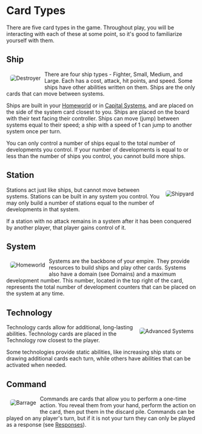 # Card Types

There are five card types in the game. Throughout play, you will be interacting with each of these at some point, so it's good to familiarize yourself with them.

## Ship

<img class="card" style="float: left; border-radius: 5px; margin: 10px; overflow: hidden;" src="https://www.starcomgame.com/cards/Destroyer-thumb.webp" alt="Destroyer" />

There are four ship types - Fighter, Small, Medium, and Large. Each has a cost, attack, hit points, and speed. Some ships have other abilities written on them. Ships are the only cards that can move between systems.

Ships are built in your [Homeworld](https://www.starcomgame.com/card-database?selectedCard=Homeworld) or in [Capital Systems](https://www.starcomgame.com/card-database?selectedCard=Drummond), and are placed on the side of the system card closest to you. Ships are placed on the board with their text facing their controller. Ships can move (jump) between systems equal to their speed; a ship with a speed of 1 can jump to another system once per turn.

You can only control a number of ships equal to the total number of developments you control. If your number of developments is equal to or less than the number of ships you control, you cannot build more ships.

<div class="page-break"></div>

## Station

<img class="card" style="float: right; border-radius: 5px; margin: 10px; overflow: hidden;" src="https://www.starcomgame.com/cards/Shipyard-thumb.webp" alt="Shipyard" />

Stations act just like ships, but cannot move between systems. Stations can be built in any system you control. You may only build a number of stations equal to the number of developments in that system.

If a station with no attack remains in a system after it has been conquered by another player, that player gains control of it.

## System

<img class="card system" style="float: left; border-radius: 5px; margin: 10px; overflow: hidden;" src="https://www.starcomgame.com/cards/Homeworld-thumb.webp" alt="Homeworld" />

Systems are the backbone of your empire. They provide resources to build ships and play other cards. Systems also have a domain (see Domains) and a maximum development number. This number, located in the top right of the card, represents the total number of development counters that can be placed on the system at any time.

<div class="page-break"></div>

## Technology

<img class="card" style="float: right; border-radius: 5px; margin: 10px; overflow: hidden;" src="https://www.starcomgame.com/cards/Advanced_Systems-thumb.webp" alt="Advanced Systems" />

Technology cards allow for additional, long-lasting abilities. Technology cards are placed in the Technology row closest to the player. 

Some technologies provide static abilities, like increasing ship stats or drawing additional cards each turn, while others have abilities that can be activated when needed.

## Command

<img class="card" style="float: left; border-radius: 5px; margin: 10px; overflow: hidden;" src="https://www.starcomgame.com/cards/Barrage-thumb.webp" alt="Barrage" />

Commands are cards that allow you to perform a one-time action. You reveal them from your hand, perform the action on the card, then put them in the discard pile. Commands can be played on any player's turn, but if it is not your turn they can only be played as a response (see [Responses](/etc/additional-rules.html#responses)).

<style>
  h2, footer {
    clear: both;
  }
</style>